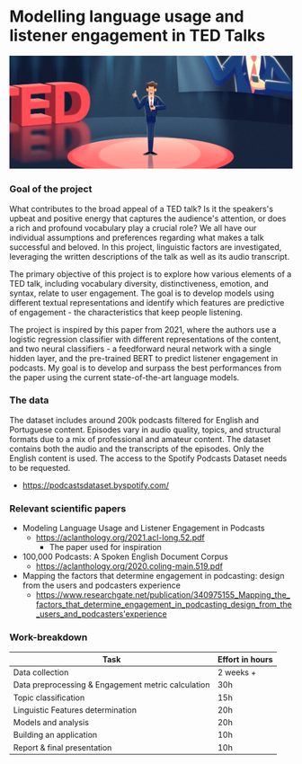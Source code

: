 # Modelling language usage and listener engagement in TED Talks

![alt text](https://github.com/ivapezo/podcast-engagement/blob/main/workfile-1.png)


### Goal of the project

What contributes to the broad appeal of a TED talk? Is it the speakers's upbeat and positive energy that captures the audience's attention, or does a rich and profound vocabulary play a crucial role? We all have our individual assumptions and preferences regarding what makes a talk successful and beloved. In this project, linguistic factors are investigated, leveraging the written descriptions of the talk as well as its audio transcript.

The primary objective of this project is to explore how various elements of a TED talk, including vocabulary diversity, distinctiveness, emotion, and syntax, relate to user engagement. The goal is to develop models using different textual representations and identify which features are predictive of engagement - the characteristics that keep people listening.

The project is inspired by this paper from 2021, where the authors use a logistic regression classifier with different representations of the content, and two neural classifiers - a feedforward neural network with a single hidden layer, and the pre-trained BERT to predict listener engagement in podcasts. 
My goal is to develop and surpass the best performances from the paper using the current state-of-the-art language models.


### The data 
The dataset includes around 200k podcasts filtered for English and Portuguese content. Episodes vary in audio quality, topics, and structural formats due to a mix of professional and amateur content. The dataset contains both the audio and the transcripts of the episodes.
Only the English content is used.
The access to the Spotify Podcasts Dataset needs to be requested.

- https://podcastsdataset.byspotify.com/


### Relevant scientific papers
* Modeling Language Usage and Listener Engagement in Podcasts
  * https://aclanthology.org/2021.acl-long.52.pdf
    * The paper used for inspiration 
* 100,000 Podcasts: A Spoken English Document Corpus
  * https://aclanthology.org/2020.coling-main.519.pdf
* Mapping the factors that determine engagement in podcasting: design from the users and podcasters experience
  * https://www.researchgate.net/publication/340975155_Mapping_the_factors_that_determine_engagement_in_podcasting_design_from_the_users_and_podcasters'experience



### Work-breakdown 

Task  | Effort in hours
------------- | -------------
Data collection | 2 weeks +
Data preprocessing & Engagement metric calculation | 30h
Topic classification | 15h
Linguistic Features determination | 20h
Models and analysis | 20h
Building an application | 10h
Report & final presentation | 10h
